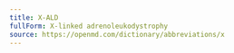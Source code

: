 ```yaml
---
title: X-ALD
fullForm: X-linked adrenoleukodystrophy
source: https://openmd.com/dictionary/abbreviations/x
---
```

